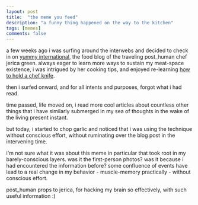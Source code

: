 ```yaml
---
layout: post
title:  "the meme you feed"
description: "a funny thing happened on the way to the kitchen"
tags: [memes]
comments: false
---
```


a few weeks ago i was surfing around the interwebs and decided to check in on [yummy international](http://www.yummyinternational.com/), the food blog of the traveling post_human chef jerica green. always eager to learn more ways to sustain my meat-space existence, i was intrigued by her cooking tips, and enjoyed re-learning [how to hold a chef knife](http://www.yummyinternational.com/2015/06/cooking-tip-8-how-to-properly-hold-chef.html]).

then i surfed onward, and for all intents and purposes, forgot what i had read.

time passed, life moved on, i read more cool articles about countless other things that i have similarly submerged in my sea of thoughts in the wake of the living present instant.

but today, i started to chop garlic and noticed that i was using the technique without conscious effort, without ruminating over the blog post in the intervening time.

i'm not sure what it was about this meme in particular that took root in my barely-conscious layers. was it the first-person photos? was it because i had encountered the information before? some confluence of events have lead to a real change in my behavior - muscle-memory practically - without conscious effort.

post_human props to jerica, for hacking my brain so effectively, with such useful information :)